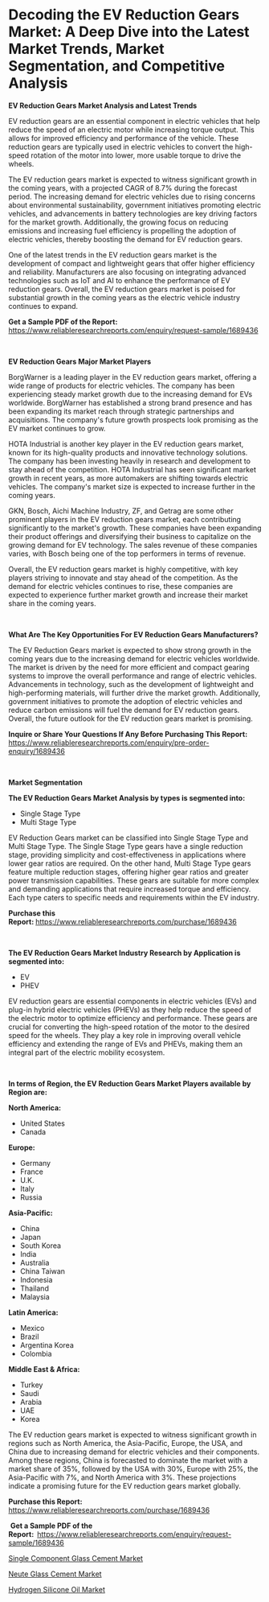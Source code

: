 <p><h1>Decoding the EV Reduction Gears Market: A Deep Dive into the Latest Market Trends, Market Segmentation, and Competitive Analysis</h1></p><p><strong>EV Reduction Gears Market Analysis and Latest Trends</strong></p>
<p><p>EV reduction gears are an essential component in electric vehicles that help reduce the speed of an electric motor while increasing torque output. This allows for improved efficiency and performance of the vehicle. These reduction gears are typically used in electric vehicles to convert the high-speed rotation of the motor into lower, more usable torque to drive the wheels.</p><p>The EV reduction gears market is expected to witness significant growth in the coming years, with a projected CAGR of 8.7% during the forecast period. The increasing demand for electric vehicles due to rising concerns about environmental sustainability, government initiatives promoting electric vehicles, and advancements in battery technologies are key driving factors for the market growth. Additionally, the growing focus on reducing emissions and increasing fuel efficiency is propelling the adoption of electric vehicles, thereby boosting the demand for EV reduction gears.</p><p>One of the latest trends in the EV reduction gears market is the development of compact and lightweight gears that offer higher efficiency and reliability. Manufacturers are also focusing on integrating advanced technologies such as IoT and AI to enhance the performance of EV reduction gears. Overall, the EV reduction gears market is poised for substantial growth in the coming years as the electric vehicle industry continues to expand.</p></p>
<p><strong>Get a Sample PDF of the Report:&nbsp;</strong> <a href="https://www.reliableresearchreports.com/enquiry/request-sample/1689436">https://www.reliableresearchreports.com/enquiry/request-sample/1689436</a></p>
<p>&nbsp;</p>
<p><strong>EV Reduction Gears Major Market Players</strong></p>
<p><p>BorgWarner is a leading player in the EV reduction gears market, offering a wide range of products for electric vehicles. The company has been experiencing steady market growth due to the increasing demand for EVs worldwide. BorgWarner has established a strong brand presence and has been expanding its market reach through strategic partnerships and acquisitions. The company's future growth prospects look promising as the EV market continues to grow.</p><p>HOTA Industrial is another key player in the EV reduction gears market, known for its high-quality products and innovative technology solutions. The company has been investing heavily in research and development to stay ahead of the competition. HOTA Industrial has seen significant market growth in recent years, as more automakers are shifting towards electric vehicles. The company's market size is expected to increase further in the coming years.</p><p>GKN, Bosch, Aichi Machine Industry, ZF, and Getrag are some other prominent players in the EV reduction gears market, each contributing significantly to the market's growth. These companies have been expanding their product offerings and diversifying their business to capitalize on the growing demand for EV technology. The sales revenue of these companies varies, with Bosch being one of the top performers in terms of revenue.</p><p>Overall, the EV reduction gears market is highly competitive, with key players striving to innovate and stay ahead of the competition. As the demand for electric vehicles continues to rise, these companies are expected to experience further market growth and increase their market share in the coming years.</p></p>
<p>&nbsp;</p>
<p><strong>What Are The Key Opportunities For EV Reduction Gears Manufacturers?</strong></p>
<p><p>The EV Reduction Gears market is expected to show strong growth in the coming years due to the increasing demand for electric vehicles worldwide. The market is driven by the need for more efficient and compact gearing systems to improve the overall performance and range of electric vehicles. Advancements in technology, such as the development of lightweight and high-performing materials, will further drive the market growth. Additionally, government initiatives to promote the adoption of electric vehicles and reduce carbon emissions will fuel the demand for EV reduction gears. Overall, the future outlook for the EV reduction gears market is promising.</p></p>
<p><strong>Inquire or Share Your Questions If Any Before Purchasing This Report:</strong> <a href="https://www.reliableresearchreports.com/enquiry/pre-order-enquiry/1689436">https://www.reliableresearchreports.com/enquiry/pre-order-enquiry/1689436</a></p>
<p>&nbsp;</p>
<p><strong>Market Segmentation</strong></p>
<p><strong>The EV Reduction Gears Market Analysis by types is segmented into:</strong></p>
<p><ul><li>Single Stage Type</li><li>Multi Stage Type</li></ul></p>
<p><p>EV Reduction Gears market can be classified into Single Stage Type and Multi Stage Type. The Single Stage Type gears have a single reduction stage, providing simplicity and cost-effectiveness in applications where lower gear ratios are required. On the other hand, Multi Stage Type gears feature multiple reduction stages, offering higher gear ratios and greater power transmission capabilities. These gears are suitable for more complex and demanding applications that require increased torque and efficiency. Each type caters to specific needs and requirements within the EV industry.</p></p>
<p><strong>Purchase this Report:&nbsp;</strong><a href="https://www.reliableresearchreports.com/purchase/1689436">https://www.reliableresearchreports.com/purchase/1689436</a></p>
<p>&nbsp;</p>
<p><strong>The EV Reduction Gears Market Industry Research by Application is segmented into:</strong></p>
<p><ul><li>EV</li><li>PHEV</li></ul></p>
<p><p>EV reduction gears are essential components in electric vehicles (EVs) and plug-in hybrid electric vehicles (PHEVs) as they help reduce the speed of the electric motor to optimize efficiency and performance. These gears are crucial for converting the high-speed rotation of the motor to the desired speed for the wheels. They play a key role in improving overall vehicle efficiency and extending the range of EVs and PHEVs, making them an integral part of the electric mobility ecosystem.</p></p>
<p>&nbsp;</p>
<p><strong>In terms of Region, the EV Reduction Gears Market Players available by Region are:</strong></p>
<p>
    <p> <strong> North America: </strong>
        <ul>
            <li>United States</li>
            <li>Canada</li>
        </ul>
        </p> 
    <p> <strong> Europe: </strong>
        <ul>
            <li>Germany</li>
            <li>France</li>
            <li>U.K.</li>
            <li>Italy</li>
            <li>Russia</li>
        </ul>
        </p> 
    <p> <strong> Asia-Pacific: </strong>
        <ul>
            <li>China</li>
            <li>Japan</li>
            <li>South Korea</li>
            <li>India</li>
            <li>Australia</li>
            <li>China Taiwan</li>
            <li>Indonesia</li>
            <li>Thailand</li>
            <li>Malaysia</li>
        </ul>
        </p> 
    <p> <strong> Latin America: </strong>
        <ul>
            <li>Mexico</li>
            <li>Brazil</li>
            <li>Argentina Korea</li>
            <li>Colombia</li>
        </ul>
        </p> 
    <p> <strong> Middle East & Africa: </strong>
        <ul>
            <li>Turkey</li>
            <li>Saudi</li>
            <li>Arabia</li>
            <li>UAE</li>
            <li>Korea</li>
        </ul>
    </p>
    </p>
<p><p>The EV reduction gears market is expected to witness significant growth in regions such as North America, the Asia-Pacific, Europe, the USA, and China due to increasing demand for electric vehicles and their components. Among these regions, China is forecasted to dominate the market with a market share of 35%, followed by the USA with 30%, Europe with 25%, the Asia-Pacific with 7%, and North America with 3%. These projections indicate a promising future for the EV reduction gears market globally.</p></p>
<p><strong>Purchase this Report: </strong><a href="https://www.reliableresearchreports.com/purchase/1689436">https://www.reliableresearchreports.com/purchase/1689436</a></p>
<p>&nbsp;<strong>Get a Sample PDF of the Report:&nbsp;&nbsp;</strong><a href="https://www.reliableresearchreports.com/enquiry/request-sample/1689436">https://www.reliableresearchreports.com/enquiry/request-sample/1689436</a></p>
<p><strong></strong></p>
<p><p><a href="https://github.com/kathiaseamanalvaradovlprc2h/Market-Research-Report-List-1/blob/main/single-component-glass-cement-market.md">Single Component Glass Cement Market</a></p><p><a href="https://github.com/pjcfca/Market-Research-Report-List-1/blob/main/neute-glass-cement-market.md">Neute Glass Cement Market</a></p><p><a href="https://github.com/wusalecollins540tpqoz/Market-Research-Report-List-1/blob/main/hydrogen-silicone-oil-market.md">Hydrogen Silicone Oil Market</a></p></p>
